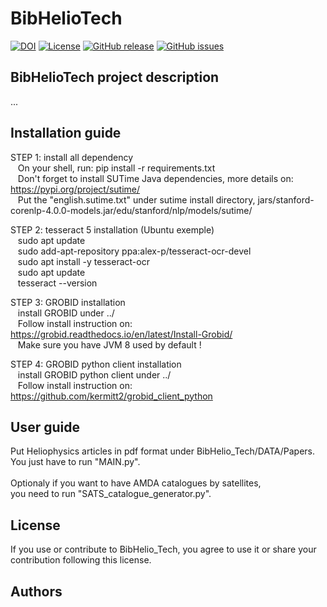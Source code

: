 # BibHelioTech

[![DOI](https://zenodo.org/badge/515186537.svg)](https://zenodo.org/badge/latestdoi/515186537)
[![License](https://img.shields.io/github/license/ADablanc/BibHelioTech.svg)](http://www.apache.org/licenses/LICENSE-2.0.html)
[![GitHub release](https://img.shields.io/github/release/ADablanc/BibHelioTech.svg)](https://github.com/ADablanc/BibHelioTech/releases/tag/v2.0.0)
[![GitHub issues](https://img.shields.io/github/issues/ADablanc/BibHelioTech)](https://github.com/ADablanc/BibHelioTech/issues)

## BibHelioTech project description
...
## Installation guide
STEP 1: install all dependency<br />
&nbsp;&nbsp;&nbsp;On your shell, run: pip install -r requirements.txt<br />
&nbsp;&nbsp;&nbsp;Don't forget to install SUTime Java dependencies, more details on: https://pypi.org/project/sutime/ <br />
&nbsp;&nbsp;&nbsp;Put the "english.sutime.txt" under sutime install directory, jars/stanford-corenlp-4.0.0-models.jar/edu/stanford/nlp/models/sutime/

STEP 2: tesseract 5 installation (Ubuntu exemple)<br />
&nbsp;&nbsp;&nbsp;sudo apt update<br />
&nbsp;&nbsp;&nbsp;sudo add-apt-repository ppa:alex-p/tesseract-ocr-devel<br />
&nbsp;&nbsp;&nbsp;sudo apt install -y tesseract-ocr<br />
&nbsp;&nbsp;&nbsp;sudo apt update<br />
&nbsp;&nbsp;&nbsp;tesseract --version

STEP 3: GROBID installation<br />
&nbsp;&nbsp;&nbsp;install GROBID under ../<br />
&nbsp;&nbsp;&nbsp;Follow install instruction on: https://grobid.readthedocs.io/en/latest/Install-Grobid/ <br />
&nbsp;&nbsp;&nbsp;Make sure you have JVM 8 used by default !

STEP 4: GROBID python client installation<br />
&nbsp;&nbsp;&nbsp;install GROBID python client under ../<br />
&nbsp;&nbsp;&nbsp;Follow install instruction on: https://github.com/kermitt2/grobid_client_python <br />

## User guide
Put Heliophysics articles in pdf format under BibHelio_Tech/DATA/Papers.<br />
You just have to run "MAIN.py".<br />
<br />
Optionaly if you want to have AMDA catalogues by satellites,<br />
you need to run "SATS_catalogue_generator.py".

## License
If you use or contribute to BibHelio_Tech, you agree to use it or share your contribution following this license.

## Authors